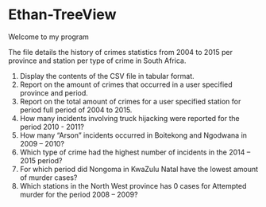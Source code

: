 # Ethan-TreeView
Welcome to my program

The file details the history of crimes statistics from 2004 to 2015 per province and station per type of crime in South Africa.

1. Display the contents of the CSV file in tabular format.
2. Report on the amount of crimes that occurred in a user specified province and period.
3. Report on the total amount of crimes for a user specified station for period full period
of 2004 to 2015.
4. How many incidents involving truck hijacking were reported for the period 2010 -
2011?
5. How many “Arson” incidents occurred in Boitekong and Ngodwana in 2009 – 2010?
6. Which type of crime had the highest number of incidents in the 2014 – 2015 period?
7. For which period did Nongoma in KwaZulu Natal have the lowest amount of murder
cases?
8. Which stations in the North West province has 0 cases for Attempted murder for the
period 2008 – 2009?
